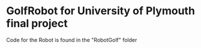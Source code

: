 # GolfRobot for University of Plymouth final project

Code for the Robot is found in the "RobotGolf" folder
 
